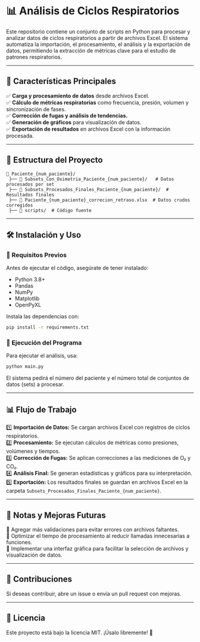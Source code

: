 # 📊 Análisis de Ciclos Respiratorios

Este repositorio contiene un conjunto de scripts en Python para procesar y analizar datos de ciclos respiratorios a partir de archivos Excel. El sistema automatiza la importación, el procesamiento, el análisis y la exportación de datos, permitiendo la extracción de métricas clave para el estudio de patrones respiratorios.

---

## 🚀 Características Principales
✅ **Carga y procesamiento de datos** desde archivos Excel.  
✅ **Cálculo de métricas respiratorias** como frecuencia, presión, volumen y sincronización de fases.  
✅ **Corrección de fugas y análisis de tendencias.**  
✅ **Generación de gráficos** para visualización de datos.  
✅ **Exportación de resultados** en archivos Excel con la información procesada.  

---

## 📂 Estructura del Proyecto
```
📁 Paciente_{num_paciente}/
 ├── 📁 Subsets_Con_Oximetria_Paciente_{num_paciente}/   # Datos procesados por set
 ├── 📁 Subsets_Procesados_Finales_Paciente_{num_paciente}/  # Resultados finales
 ├── 📄 Paciente_{num_paciente}_correcion_retraso.xlsx  # Datos crudos corregidos
 ├── 📜 scripts/  # Código fuente
```

---

## 🛠️ Instalación y Uso
### 🔹 Requisitos Previos
Antes de ejecutar el código, asegúrate de tener instalado:
- Python 3.8+
- Pandas
- NumPy
- Matplotlib
- OpenPyXL

Instala las dependencias con:
```bash
pip install -r requirements.txt
```

### 🔹 Ejecución del Programa
Para ejecutar el análisis, usa:
```bash
python main.py
```
El sistema pedirá el número del paciente y el número total de conjuntos de datos (sets) a procesar.

---

## 📊 Flujo de Trabajo
1️⃣ **Importación de Datos:** Se cargan archivos Excel con registros de ciclos respiratorios.  
2️⃣ **Procesamiento:** Se ejecutan cálculos de métricas como presiones, volúmenes y tiempos.  
3️⃣ **Corrección de Fugas:** Se aplican correcciones a las mediciones de O₂ y CO₂.  
4️⃣ **Análisis Final:** Se generan estadísticas y gráficos para su interpretación.  
5️⃣ **Exportación:** Los resultados finales se guardan en archivos Excel en la carpeta `Subsets_Procesados_Finales_Paciente_{num_paciente}`.

---

## 📝 Notas y Mejoras Futuras
🔹 Agregar más validaciones para evitar errores con archivos faltantes.  
🔹 Optimizar el tiempo de procesamiento al reducir llamadas innecesarias a funciones.  
🔹 Implementar una interfaz gráfica para facilitar la selección de archivos y visualización de datos.  

---

## 🤝 Contribuciones
Si deseas contribuir, abre un issue o envía un pull request con mejoras.

---

## 📜 Licencia
Este proyecto está bajo la licencia MIT. ¡Úsalo libremente! 🚀

